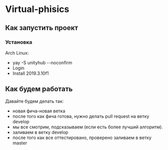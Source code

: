 # Virtual-phisics

## Как запустить проект

### Установка
Arch Linux:
- yay -S unityhub --noconfirm
- Login
- Install 2019.3.10f1


## Как будем работать
Давайте будем делать так: 
- новая фича-новая ветка
- после того как фича готова, нужно делать pull request на ветку develop
- мы все смотрим, подсказываем (если есть более лучший алгоритм).
- заливаем в ветку develop
- после того как все оттестировано, проверено заливаем в ветку master
